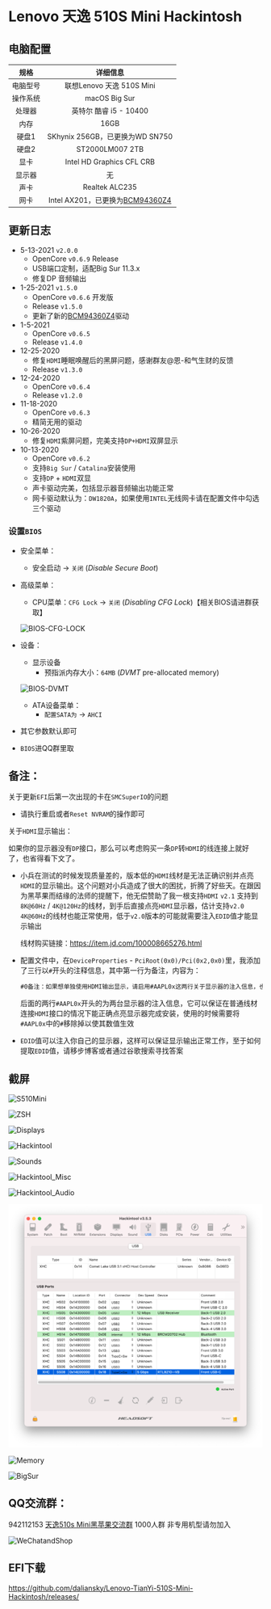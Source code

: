 # Lenovo 天逸 510S Mini Hackintosh

## 电脑配置

|   规格   |                           详细信息                           |
| :------: | :----------------------------------------------------------: |
| 电脑型号 |                  联想Lenovo 天逸 510S Mini                   |
| 操作系统 |                        macOS Big Sur                         |
|  处理器  |                    英特尔 酷睿 i5 - 10400                    |
|   内存   |                             16GB                             |
|  硬盘1   |               SKhynix 256GB，已更换为WD SN750                |
|  硬盘2   |                       ST2000LM007 2TB                        |
|   显卡   |                  Intel HD Graphics CFL CRB                   |
|  显示器  |                              无                              |
|   声卡   |                        Realtek ALC235                        |
|   网卡   | Intel AX201，已更换为[BCM94360Z4](https://blog.daliansky.net/uploads/WeChatandShop.png) |

## 更新日志

- 5-13-2021 `v2.0.0`
  - OpenCore `v0.6.9` Release
  - USB端口定制，适配Big Sur 11.3.x
  - 修复DP 音频输出
- 1-25-2021 `v1.5.0`
  - OpenCore `v0.6.6` 开发版
  - Release `v1.5.0`
  - 更新了新的[BCM94360Z4](https://blog.daliansky.net/uploads/WeChatandShop.png)驱动
- 1-5-2021
  - OpenCore `v0.6.5`
  - Release `v1.4.0`
- 12-25-2020
  - 修复`HDMI`睡眠唤醒后的黑屏问题，感谢群友@恩-和气生财的反馈
  - Release `v1.3.0`
- 12-24-2020
  - OpenCore `v0.6.4`
  - Release `v1.2.0`
- 11-18-2020
  - OpenCore `v0.6.3`
  - 精简无用的驱动
- 10-26-2020
  - 修复`HDMI`紫屏问题，完美支持`DP+HDMI`双屏显示
- 10-13-2020
  - OpenCore `v0.6.2`
  - 支持`Big Sur` / `Catalina`安装使用
  - 支持`DP` + `HDMI`双显
  - 声卡驱动完美，包括显示器音频输出功能正常
  - 网卡驱动默认为：`DW1820A`，如果使用`INTEL`无线网卡请在配置文件中勾选三个驱动

### 设置`BIOS`

- 安全菜单：
  
  - 安全启动 -> `关闭`  (*Disable Secure Boot*)
  
- 高级菜单：
  
  - CPU菜单：`CFG Lock` -> `关闭` (*Disabling CFG Lock*)【相关BIOS请进群获取】
  
  ![BIOS-CFG-LOCK](./ScreenShots/BIOS-CFG-LOCK.png)
  
- 设备：
  - 显示设备
    - 预指派内存大小：`64MB` (*DVMT* pre-allocated memory)
  
  ![BIOS-DVMT](./ScreenShots/BIOS-DVMT.png)
  
  - ATA设备菜单：
    - `配置SATA为` -> `AHCI`
  
- 其它参数默认即可

- `BIOS`进QQ群里取

## 备注：

关于更新`EFI`后第一次出现的卡在`SMCSuperIO`的问题

- 请执行重启或者`Reset NVRAM`的操作即可

关于`HDMI`显示输出：

如果你的显示器没有`DP`接口，那么可以考虑购买一条`DP`转`HDMI`的线连接上就好了，也省得看下文了。

- 小兵在测试的时候发现质量差的，版本低的`HDMI`线材是无法正确识别并点亮`HDMI`的显示输出。这个问题对小兵造成了很大的困扰，折腾了好些天。在跟因为黑苹果而结缘的法师的提醒下，他无偿赞助了我一根支持`HDMI` `v2.1` 支持到`8K@60Hz` / `4K@120Hz`的线材，到手后直接点亮`HDMI`显示器，估计支持`v2.0` `4K@60Hz`的线材也能正常使用，低于`v2.0`版本的可能就需要注入`EDID`值才能显示输出

  线材购买链接：https://item.jd.com/100008665276.html

- 配置文件中，在`DeviceProperties` - `PciRoot(0x0)/Pci(0x2,0x0)`里，我添加了三行以`#`开头的注释信息，其中第一行为备注，内容为：

  ```xml
  #0备注：如果想单独使用HDMI输出显示，请启用#AAPL0x这两行关于显示器的注入信息，也可以替换成自己的显示器的EDID值
  ```

  后面的两行`#AAPL0x`开头的为两台显示器的注入信息，它可以保证在普通线材连接`HDMI`接口的情况下能正确点亮显示器完成安装，使用的时候需要将`#AAPL0x`中的`#`移除掉以使其数值生效

- `EDID`值可以注入你自己的显示器，这样可以保证显示输出正常工作，至于如何提取`EDID`值，请移步博客或者通过谷歌搜索寻找答案

## 截屏

![S510Mini](./ScreenShots/S510Mini.jpg)

![ZSH](./ScreenShots/ZSH.png)

![Displays](./ScreenShots/Displays.png)

![Hackintool](./ScreenShots/Dual_Monitor.png)

![Sounds](./ScreenShots/Sounds.png)

![Hackintool_Misc](./ScreenShots/Hackintool_Misc.png)

![Hackintool_Audio](./ScreenShots/Hackintool_Audio.png)

![Hackintool_USBMAP](./ScreenShots/Hackintool_USBMAP.png)

![Memory](./ScreenShots/Memory.png)

![BigSur](./ScreenShots/BigSur.png)

## QQ交流群：

942112153 [天逸510s Mini黑苹果交流群](https://qm.qq.com/cgi-bin/qm/qr?k=N5cjw5ksrnmk-RMQ4fPCOo5D_Dxiu47B&jump_from=webapi) 1000人群 非专用机型请勿加入

![WeChatandShop](ScreenShots/WeChatandShop.png)

## EFI下载

https://github.com/daliansky/Lenovo-TianYi-510S-Mini-Hackintosh/releases/

